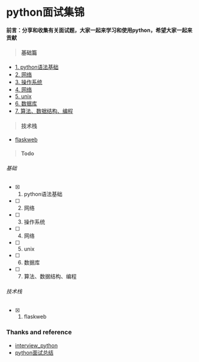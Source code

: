 # python面试集锦

**前言：分享和收集有关面试题，大家一起来学习和使用python，希望大家一起来贡献**



>#### 基础篇

  * [1. python语法基础](https://github.com/jasonhubs/python_interview/blob/master/interview_syntaxbase/chap_syntax.md/#chap1-python语言特性)
  * [2. 网络](#3)
  * [3. 操作系统](#4)
  * [4. 网络](#5)
  * [5. unix](#6)
  * [6. 数据库](#7)
  * [7. 算法、数据结构、编程](https://github.com/jasonhubs/python_interview/blob/master/interview_syntaxbase/chap_programming.md/#chap7-编程数据结构和算法)


>#### 技术栈

  * [flaskweb](#2.1)

>#### Todo

###### 基础

  - [x] 1. python语法基础
  - [ ] 2. 网络
  - [ ] 3. 操作系统
  - [ ] 4. 网络
  - [ ] 5. unix
  - [ ] 6. 数据库
  - [ ] 7. 算法、数据结构、编程

###### 技术栈
  - [x] 1. flaskweb


















### Thanks and reference
-  [interview_python](https://github.com/taizilongxu/interview_python)
- [python面试总结](https://www.cnblogs.com/luchuangao/articles/Interview.html)

